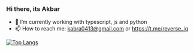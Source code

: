 ### Hi there, its Akbar

- 🌱 I’m currently working with typescript, js and python
- 📫 How to reach me: kabra0413@gmail.com or https://t.me/reverse_iq

<!-- ![Anurag's GitHub stats](https://github-readme-stats.vercel.app/api?username=kabra4&count_private=true&show_icons=true&theme=radical) -->

[![Top Langs](https://github-readme-stats.vercel.app/api/top-langs/?username=kabra4&langs_count=8&layout=compact&theme=tokyonight)](https://github.com/anuraghazra/github-readme-stats)
